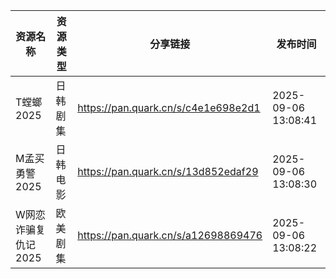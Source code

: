 | 资源名称         | 资源类型 | 分享链接                                | 发布时间                |
| ------------ | ---- | ----------------------------------- | ------------------- |
| T螳螂2025      | 日韩剧集 | https://pan.quark.cn/s/c4e1e698e2d1 | 2025-09-06 13:08:41 |
| M孟买勇警2025    | 日韩电影 | https://pan.quark.cn/s/13d852edaf29 | 2025-09-06 13:08:30 |
| W网恋诈骗复仇记2025 | 欧美剧集 | https://pan.quark.cn/s/a12698869476 | 2025-09-06 13:08:22 |
